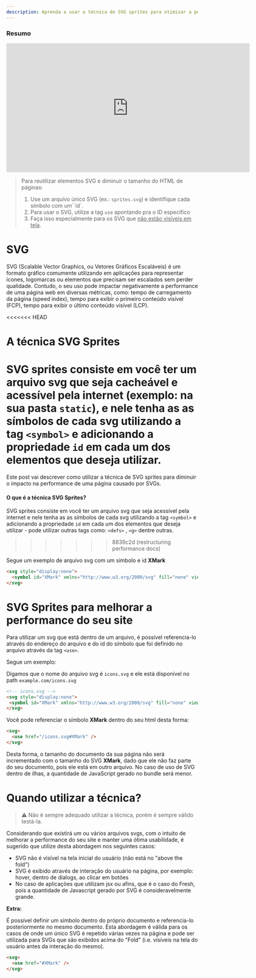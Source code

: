 ```yaml
---
description: Aprenda a usar a técnica de SVG sprites para otimizar a performance do seu site
---
```


### Resumo

<iframe width="640" height="339" src="https://www.loom.com/embed/e34d5d715f7c4efaae18e4eca799edca" frameborder="0" webkitallowfullscreen mozallowfullscreen allowfullscreen></iframe>

> Para reutilizar elementos SVG e diminuir o tamanho do HTML de páginas:
>
> 1. Use um arquivo único SVG (ex.: `sprites.svg`) e identifique cada símbolo
   > com um``id`.
> 2. Para usar o SVG, utilize a tag `use` apontando pra o ID específico
> 3. Faça isso especialmente para os SVG que <u>não estão visíveis em tela</u>.

# SVG

SVG (Scalable Vector Graphics, ou Vetores Gráficos Escaláveis) é um formato gráfico comumente utilizando em aplicações para representar ícones, logomarcas ou elementos que precisam ser escalados sem perder qualidade. Contudo, o seu uso pode impactar negativamente a performance de uma página web em diversas métricas, como: tempo de carregamento da página (speed index), tempo para exibir o primeiro conteúdo visível (FCP), tempo para exibir o último conteúdo visível (LCP).

<<<<<<< HEAD
# A técnica SVG Sprites

SVG sprites consiste em você ter um arquivo svg que seja cacheável e acessível
pela internet (exemplo: na sua pasta `static`), e nele tenha as as símbolos de
cada svg utilizando a tag `<symbol>` e adicionando a propriedade `id` em cada um
dos elementos que deseja utilizar.
=======
Este post vai descrever como utilizar a técnica de SVG sprites para diminuir o impacto na performance de uma página causado por SVGs.

#### O que é a técnica SVG Sprites?

SVG sprites consiste em você ter um arquivo svg que seja acessível pela internet e nele tenha as as símbolos de cada svg utilizando a tag `<symbol>` e adicionando a propriedade `id` em cada um dos elementos que deseja utilizar - pode utilizar outras tags como: `<defs>` , `<g>` dentre outras.
>>>>>>> 8839c2d (restructuring performance docs)

Segue um exemplo de arquivo svg com um símbolo e id **XMark**

```html
<svg style="display:none">
  <symbol id="XMark" xmlns="http://www.w3.org/2000/svg" fill="none" viewBox="0 0 24 24" stroke-width="1.5" stroke="currentColor"><path stroke-linecap="round" stroke-linejoin="round" d="M6 18L18 6M6 6l12 12" /></symbol>
</svg>
```

# SVG Sprites para melhorar a performance do seu site

Para utilizar um svg que está dentro de um arquivo, é possível referencia-lo através do endereço do arquivo e do id do símbolo que foi definido no arquivo através da tag `<use>`.

Segue um exemplo:

Digamos que o nome do arquivo svg é `icons.svg` e ele está disponível no path
`example.com/icons.svg`

```html
<!-- icons.svg -->
<svg style="display:none">
 <symbol id="XMark" xmlns="http://www.w3.org/2000/svg" fill="none" viewBox="0 0 24 24" stroke-width="1.5" stroke="currentColor"><path stroke-linecap="round" stroke-linejoin="round" d="M6 18L18 6M6 6l12 12" /></symbol>
</svg>
```

Você pode referenciar o símbolo **XMark** dentro do seu html desta forma:

```html
<svg>
  <use href="/icons.svg#XMark" />
</svg>
```

Desta forma, o tamanho do documento da sua página não será incrementado com o tamanho do SVG **XMark**, dado que ele não faz parte do seu documento, pois ele está em outro arquivo. No caso de uso de SVG dentro de ilhas, a quantidade de JavaScript gerado no bundle será menor.

# Quando utilizar a técnica?

> ⚠️ Não é sempre adequado utilizar a técnica, porém é sempre válido testá-la.

Considerando que existirá um ou vários arquivos svgs, com o intuito de melhorar a performance do seu site e manter uma ótima usabilidade, é sugerido que utilize desta abordagem nos seguintes casos:

- SVG não é visível na tela inicial do usuário (não está no "above the fold")
- SVG é exibido através de interação do usuário na página, por exemplo: hover,
  dentro de dialogs, ao clicar em botões
- No caso de aplicações que utilizam jsx ou afins, que é o caso do Fresh, pois a
  quantidade de Javascript gerado por SVG é consideravelmente grande.

**Extra:**

É possível definir um símbolo dentro do próprio documento e referencia-lo
posteriormente no mesmo documento. Esta abordagem é válida para os casos de onde
um único SVG é repetido várias vezes na página e pode ser utilizada para SVGs
que são exibidos acima do "Fold" (i.e. visíveis na tela do usuário antes da
interação do mesmo).

```html
<svg>
  <use href="#XMark" />
</svg>
```
